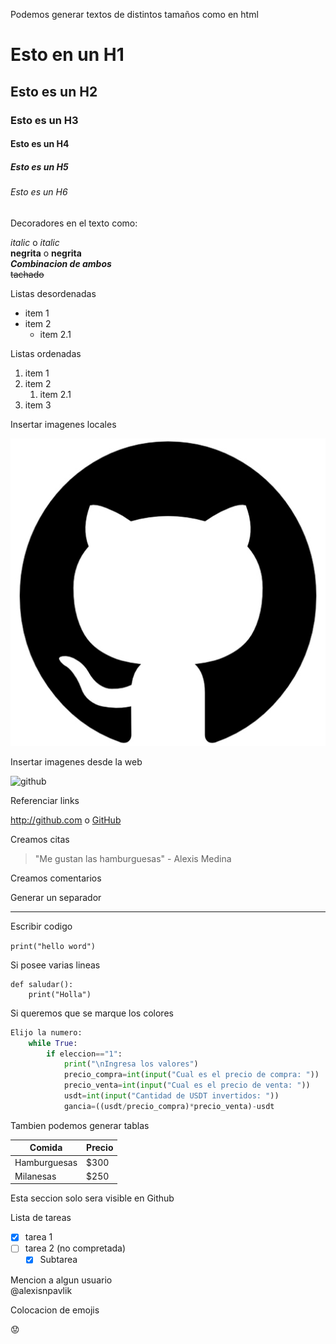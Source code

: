 Podemos generar textos de distintos tamaños como en html
# Esto en un H1
## Esto es un H2
### Esto es un H3
#### Esto es un H4
##### Esto es un H5
###### Esto es un H6   

Decoradores en el texto como:
 
*italic*  o _italic_  
**negrita** o __negrita__  
_**Combinacion de ambos**_  
~~tachado~~

Listas desordenadas 

* item 1
* item 2
    * item 2.1

Listas ordenadas

1. item 1
1. item 2
    1. item 2.1
1. item 3

Insertar imagenes locales

![github logo](./Github.jpg "comentario")

Insertar imagenes desde la web

![github](https://www.muylinux.com/wp-content/uploads/2017/06/github.png)

Referenciar links

http://github.com o 
[GitHub](http://github.com)

Creamos citas

> "Me gustan las hamburguesas" - Alexis Medina

Creamos comentarios

<!--esto es un comentario-->

Generar un separador
___ 


Escribir codigo

`print("hello word")`

Si posee varias lineas

``` 
def saludar():
    print("Holla")
```

Si queremos que se marque los colores

``` python
Elijo la numero:
    while True:
        if eleccion=="1":
            print("\nIngresa los valores")
            precio_compra=int(input("Cual es el precio de compra: "))
            precio_venta=int(input("Cual es el precio de venta: "))
            usdt=int(input("Cantidad de USDT invertidos: "))
            gancia=((usdt/precio_compra)*precio_venta)-usdt
```

Tambien podemos generar tablas

 Comida |  Precio
------------ | -------------
Hamburguesas | $300
Milanesas | $250

Esta seccion solo sera visible en Github

Lista de tareas  

* [x] tarea 1
* [ ] tarea 2 (no compretada)
    * [x] Subtarea

Mencion a algun usuario  
@alexisnpavlik

Colocacion de emojis 
<!-- https://gist.github.com/rxaviers/7360908 -->

:worried:


